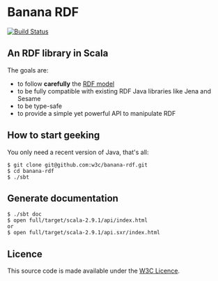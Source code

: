 Banana RDF
==========

[![Build Status](https://secure.travis-ci.org/w3c/banana-rdf.png?branch=master)](http://travis-ci.org/un-jon/banana-rdf)

An RDF library in Scala
-----------------------

The goals are:

* to follow **carefully** the [RDF model](http://www.w3.org/TR/rdf11-concepts/#section-Graph-syntax)
* to be fully compatible with existing RDF Java libraries like Jena and Sesame
* to be type-safe
* to provide a simple yet powerful API to manipulate RDF

How to start geeking
--------------------

You only need a recent version of Java, that's all:

    $ git clone git@github.com:w3c/banana-rdf.git
    $ cd banana-rdf
    $ ./sbt


Generate documentation
-------------------------

    $ ./sbt doc
    $ open full/target/scala-2.9.1/api/index.html
    or
    $ open full/target/scala-2.9.1/api.sxr/index.html

Licence
-------

This source code is made available under the [W3C Licence](http://opensource.org/licenses/W3C).
